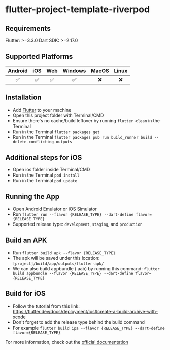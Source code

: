 # flutter-project-template-riverpod

## Requirements
Flutter: >=3.3.0
Dart SDK: >=2.17.0

## Supported Platforms
| Android |  iOS  |  Web  | Windows | MacOS | Linux |
| :-----: | :---: | :---: | :-----: | :---: | :---: |
|    ✅    |   ✅   |   ✅   |    ✅    |   ❌   |   ❌   |

## Installation
- Add [Flutter](https://flutter.dev/docs/get-started/install 'Flutter') to your machine
- Open this project folder with Terminal/CMD
- Ensure there's no cache/build leftover by running `flutter clean` in the Terminal
- Run in the Terminal `flutter packages get`
- Run in the Terminal `flutter packages pub run build_runner build --delete-conflicting-outputs`

## Additional steps for iOS
- Open ios folder inside Terminal/CMD
- Run in the Terminal `pod install`
- Run in the Terminal `pod update`

## Running the App
- Open Android Emulator or iOS Simulator
- Run `flutter run --flavor {RELEASE_TYPE} --dart-define flavor={RELEASE_TYPE}`
- Supported release type: `development`, `staging`, and `production`

## Build an APK
- Run `flutter build apk --flavor {RELEASE_TYPE}`
- The apk will be saved under this location: `[project]/build/app/outputs/flutter-apk/`
- We can also build appbundle (.aab) by running this command: `flutter build appbundle --flavor {RELEASE_TYPE} --dart-define flavor={RELEASE_TYPE}`

## Build for iOS
- Follow the tutorial from this link: https://flutter.dev/docs/deployment/ios#create-a-build-archive-with-xcode
- Don't forget to add the release type behind the build command
- For example `flutter build ipa --flavor {RELEASE_TYPE} --dart-define flavor={RELEASE_TYPE}`

For more information, check out the [official documentation](https://flutter.dev/docs 'documentation')
